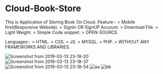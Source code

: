 # Cloud-Book-Store
This is Application of Storing Book On Cloud.
Feature:- > Mobile first(Responsive Website).
          > SignIn OR SignUP Account.
          > Download File.
          > Light Weight.
          > Simple Code snippet.
          > OPEN-SOURCE.

Languages:- > HTML.
            > CSS.
            > JS.
            > MYSQL.
            > PHP.
            > WITHOUT ANY FRAMEWORKS AND LIBRARIES.

![Screenshot from 2019-03-13 23-18-20](https://user-images.githubusercontent.com/31858286/54303582-50fd8800-45e9-11e9-838b-98386c5d3865.png)![Screenshot from 2019-03-13 23-18-37](https://user-images.githubusercontent.com/31858286/54303583-522eb500-45e9-11e9-90ca-db0b4e1f0a2b.png)![Screenshot from 2019-03-13 23-18-54](https://user-images.githubusercontent.com/31858286/54303585-53f87880-45e9-11e9-8efa-584316d6622d.png)
![aa](https://user-images.githubusercontent.com/31858286/54303595-5bb81d00-45e9-11e9-94e0-1bab97980300.png) ![bb](https://user-images.githubusercontent.com/31858286/54303598-5eb30d80-45e9-11e9-8c36-36ce0d06dadb.png)
